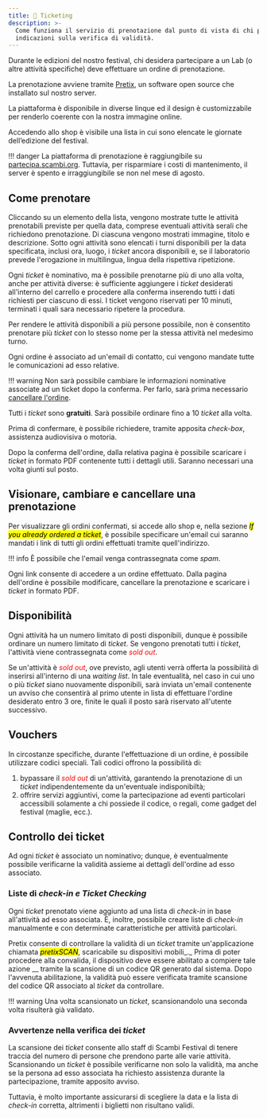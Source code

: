 ```yaml
---
title: 🎫 Ticketing
description: >-
  Come funziona il servizio di prenotazione dal punto di vista di chi prenota e
  indicazioni sulla verifica di validità.
---
```

Durante le edizioni del nostro festival, chi desidera partecipare a un Lab (o altre attività specifiche) deve effettuare un ordine di prenotazione.

La prenotazione avviene tramite [Pretix](https://pretix.eu), un software open source che installato sul nostro server.

La piattaforma è disponibile in diverse linque ed il design è customizzabile per renderlo coerente con la nostra immagine online.

Accedendo allo shop è visibile una lista in cui sono elencate le giornate dell’edizione del festival.

!!! danger
	La piattaforma di prenotazione è raggiungibile su [partecipa.scambi.org](https://partecipa.scambi.org). Tuttavia, per risparmiare i costi di mantenimento, il server è spento e irraggiungibile se non nel mese di agosto.

## Come prenotare

Cliccando su un elemento della lista, vengono mostrate tutte le attività prenotabili previste per quella data, comprese eventuali attività serali che richiedono prenotazione. Di ciascuna vengono mostrati immagine, titolo e descrizione. Sotto ogni attività sono elencati i turni disponibili per la data specificata, inclusi ora, luogo, i _ticket_ ancora disponibili e, se il laboratorio prevede l'erogazione in multilingua, lingua della rispettiva ripetizione.

Ogni _ticket_ è nominativo, ma è possibile prenotarne più di uno alla volta, anche per attività diverse: è sufficiente aggiungere i _ticket_ desiderati all'interno del carrello e procedere alla conferma inserendo tutti i dati richiesti per ciascuno di essi. I ticket vengono riservati per 10 minuti, terminati i quali sara necessario ripetere la procedura.

Per rendere le attività disponibili a più persone possibile, non è consentito prenotare più _ticket_ con lo stesso nome per la stessa attività nel medesimo turno.

Ogni ordine è associato ad un'email di contatto, cui vengono mandate tutte le comunicazioni ad esso relative.

!!! warning
	Non sarà possibile cambiare le informazioni nominative associate ad un ticket dopo la conferma. Per farlo, sarà prima necessario [cancellare l'ordine](ticketing.md#visionare-cambiare-e-cancellare-una-prenotazione).

Tutti i _ticket_ sono **gratuiti**. Sarà possibile ordinare fino a 10 _ticket_ alla volta.

Prima di confermare, è possibile richiedere, tramite apposita _check-box_, assistenza audiovisiva o motoria.

Dopo la conferma dell'ordine, dalla relativa pagina è possibile scaricare i _ticket_ in formato PDF contenente tutti i dettagli utili. Saranno necessari una volta giunti sul posto.

## Visionare, cambiare e cancellare una prenotazione

Per visualizzare gli ordini confermati, si accede allo shop e, nella sezione _<mark class='purple'>If you already ordered a ticket</mark>_, è possibile specificare un'email cui saranno mandati i link di tutti gli ordini effettuati tramite quell'indirizzo.

!!! info
	È possibile che l'email venga contrassegnata come _spam_.

Ogni link consente di accedere a un ordine effettuato. Dalla pagina dell'ordine è possibile modificare, cancellare la prenotazione e scaricare i _ticket_ in formato PDF.

## Disponibilità

Ogni attività ha un numero limitato di posti disponibili, dunque è possibile ordinare un numero limitato di _ticket_. Se vengono prenotati tutti i _ticket_, l'attività viene contrassegnata come <em style='color:var(--red, red)'>sold out</em>.

Se un'attività è <em style='color:var(--red, red)'>sold out</em>, ove previsto, agli utenti verrà offerta la possibilità di inserirsi all'interno di una _waiting list_. In tale eventualità, nel caso in cui uno o più _ticket_ siano nuovamente disponibili, sarà inviata un'email contenente un avviso che consentirà al primo utente in lista di effettuare l'ordine desiderato entro 3 ore, finite le quali il posto sarà riservato all'utente successivo.

## Vouchers

In circostanze specifiche, durante l'effettuazione di un ordine, è possibile utilizzare codici speciali. Tali codici offrono la possibilità di:

1. bypassare il <em style='color:var(--red, red)'>sold out</em> di un'attività, garantendo la prenotazione di un _ticket_ indipendentemente da un'eventuale indisponibiltà;
2. offrire servizi aggiuntivi, come la partecipazione ad eventi particolari accessibili solamente a chi possiede il codice, o regali, come gadget del festival (maglie, ecc.).

## Controllo dei ticket

Ad ogni _ticket_ è associato un nominativo; dunque, è eventualmente possibile verificarne la validità assieme ai dettagli dell'ordine ad esso associato.

### Liste di _check-in e Ticket Checking_

Ogni _ticket_ prenotato viene aggiunto ad una lista di _check-in_ in base all'attività ad esso associata. È, inoltre, possibile creare liste di _check-in_ manualmente e con determinate caratteristiche per attività particolari. 

Pretix consente di controllare la validità di un _ticket_ tramite un'applicazione chiamata _<mark class='purple'>pretixSCAN</mark>_, scaricabile su dispositivi mobili_._ Prima di poter procedere alla convalida, il dispositivo deve essere abilitato a compiere tale azione __ tramite la scansione di un codice QR generato dal sistema. Dopo l'avvenuta abilitazione, la validità può essere verificata tramite scansione del codice QR associato al _ticket_ da controllare.

!!! warning
	Una volta scansionato un _ticket_, scansionandolo una seconda volta risulterà già validato.

### Avvertenze nella verifica dei _ticket_

La scansione dei _ticket_ consente allo staff di Scambi Festival di tenere traccia del numero di persone che prendono parte alle varie attività. Scansionando un _ticket_ è possibile verificarne non solo la validità, ma anche se la persona ad esso associata ha richiesto assistenza durante la partecipazione, tramite apposito avviso.

Tuttavia, è molto importante assicurarsi di scegliere la data e la lista di _check-in_ corretta, altrimenti i biglietti non risultano validi.